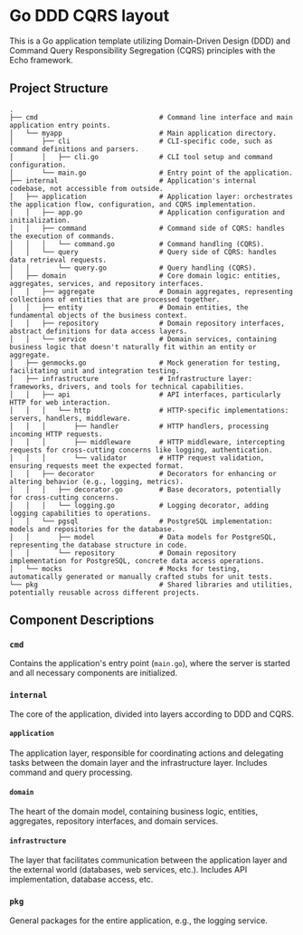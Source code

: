 
# Go DDD CQRS layout

This is a Go application template utilizing Domain-Driven Design (DDD) and Command Query Responsibility Segregation (CQRS) principles with the Echo framework.

## Project Structure

```
.
├── cmd                              # Command line interface and main application entry points.
│   └── myapp                        # Main application directory.
│       ├── cli                      # CLI-specific code, such as command definitions and parsers.
│       │   ├── cli.go               # CLI tool setup and command configuration.
│       └── main.go                  # Entry point of the application.
├── internal                         # Application's internal codebase, not accessible from outside.
│   ├── application                  # Application layer: orchestrates the application flow, configuration, and CQRS implementation.
│   │   ├── app.go                   # Application configuration and initialization.
│   │   ├── command                  # Command side of CQRS: handles the execution of commands.
│   │   │   └── command.go           # Command handling (CQRS).
│   │   └── query                    # Query side of CQRS: handles data retrieval requests.
│   │       └── query.go             # Query handling (CQRS).
│   ├── domain                       # Core domain logic: entities, aggregates, services, and repository interfaces.
│   │   ├── aggregate                # Domain aggregates, representing collections of entities that are processed together.
│   │   ├── entity                   # Domain entities, the fundamental objects of the business context.
│   │   ├── repository               # Domain repository interfaces, abstract definitions for data access layers.
│   │   └── service                  # Domain services, containing business logic that doesn't naturally fit within an entity or aggregate.
│   ├── genmocks.go                  # Mock generation for testing, facilitating unit and integration testing.
│   ├── infrastructure               # Infrastructure layer: frameworks, drivers, and tools for technical capabilities.
│   │   ├── api                      # API interfaces, particularly HTTP for web interaction.
│   │   │   └── http                 # HTTP-specific implementations: servers, handlers, middleware.
│   │   │       ├── handler          # HTTP handlers, processing incoming HTTP requests.
│   │   │       ├── middleware       # HTTP middleware, intercepting requests for cross-cutting concerns like logging, authentication.
│   │   │       └── validator        # HTTP request validation, ensuring requests meet the expected format.
│   │   ├── decorator                # Decorators for enhancing or altering behavior (e.g., logging, metrics).
│   │   │   ├── decorator.go         # Base decorators, potentially for cross-cutting concerns.
│   │   │   └── logging.go           # Logging decorator, adding logging capabilities to operations.
│   │   └── pgsql                    # PostgreSQL implementation: models and repositories for the database.
│   │       ├── model                # Data models for PostgreSQL, representing the database structure in code.
│   │       └── repository           # Domain repository implementation for PostgreSQL, concrete data access operations.
│   └── mocks                        # Mocks for testing, automatically generated or manually crafted stubs for unit tests.
└── pkg                              # Shared libraries and utilities, potentially reusable across different projects.

```

## Component Descriptions

### `cmd`
Contains the application's entry point (`main.go`), where the server is started and all necessary components are initialized.

### `internal`
The core of the application, divided into layers according to DDD and CQRS.

#### `application`
The application layer, responsible for coordinating actions and delegating tasks between the domain layer and the infrastructure layer. Includes command and query processing.

#### `domain`
The heart of the domain model, containing business logic, entities, aggregates, repository interfaces, and domain services.

#### `infrastructure`
The layer that facilitates communication between the application layer and the external world (databases, web services, etc.). Includes API implementation, database access, etc.

### `pkg`
General packages for the entire application, e.g., the logging service.

